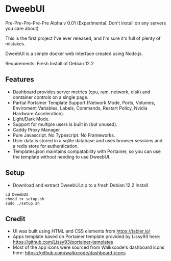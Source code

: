 # DweebUI
Pre-Pre-Pre-Pre-Pre Alpha v 0.01 (Experimental. Don't install on any servers you care about)

This is the first project I've ever released, and I'm sure it's full of plenty of mistakes. 

DweebUI is a simple docker web interface created using Node.js. 

Requirements: Fresh Install of Debian 12.2

## Features

* Dashboard provides server metrics (cpu, ram, network, disk) and container controls on a single page.
* Partial Portainer Template Support (Network Mode, Ports, Volumes, Enviroment Variables, Labels, Commands, Restart Policy, Nvidia Hardware Acceleration).
* Light/Dark Mode.
* Support for multiple users is built in (but unused).
* Caddy Proxy Manager
* Pure Javascript. No Typescript. No Frameworks.
* User data is stored in a sqlite database and uses browser sessions and a redis store for authentication.
* Templates.json maintains compatability with Portainer, so you can use the template without needing to use DweebUI.

## Setup

* Download and extract DweebUI.zip to a fresh Debian 12.2 Install
```
cd DweebUI
chmod +x setup.sh
sudo ./setup.sh
```

## Credit

* UI was built using HTML and CSS elements from https://tabler.io/
* Apps template based on Portainer template provided by Lissy93 here: https://github.com/Lissy93/portainer-templates
* Most of the app icons were sourced from Walkxcode's dashboard icons here: https://github.com/walkxcode/dashboard-icons
